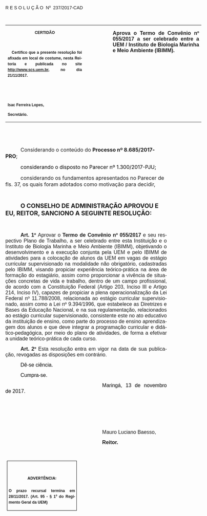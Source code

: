 <body lang=PT-BR link=blue vlink=purple>

<div class=WordSection1>

<p class=MsoTitle><span style='font-family:"Arial","sans-serif"'>R E S O L U Ç
Ã O  Nº  237/2017-CAD</span></p>

<p class=BodyText21><span style='font-family:"Arial","sans-serif"'>&nbsp;</span></p>

<table class=MsoNormalTable border=0 cellspacing=0 cellpadding=0 width=612
 style='width:459.0pt;border-collapse:collapse'>
 <tr>
  <td width=243 valign=top style='width:182.6pt;padding:0cm 5.4pt 0cm 5.4pt'>
  <p class=MsoNormal align=center style='text-align:center;layout-grid-mode:
  char'><b><span style='font-size:9.0pt;font-family:"Arial","sans-serif"'>CERTIDÃO</span></b></p>
  <p class=MsoNormal align=center style='text-align:center;layout-grid-mode:
  char'><b><span style='font-size:9.0pt;font-family:"Arial","sans-serif"'>&nbsp;</span></b></p>
  <p class=MsoNormal style='text-align:justify;line-height:150%'><b><span
  style='font-size:9.0pt;line-height:150%;font-family:"Arial","sans-serif"'>  
  Certifico que a presente resolução foi afixada em local de costume, nesta
  Reitoria e publicada no site<span style='color:blue'> </span><a
  href="http://www.scs.uem.br/"><span style='text-decoration:none'>http://www.scs.uem.br</span></a>,
  no dia</span></b><b><span style='font-size:9.0pt;line-height:150%;font-family:
  "Arial","sans-serif"'> 21/11/2017.</span></b></p>
  <p class=MsoNormal><b><span style='font-size:9.0pt;font-family:"Arial","sans-serif"'>&nbsp;</span></b></p>
  <p class=MsoNormal><b><span style='font-size:9.0pt;font-family:"Arial","sans-serif"'>&nbsp;</span></b></p>
  <p class=MsoNormal><b><span style='font-size:9.0pt;font-family:"Arial","sans-serif"'>Isac
  Ferreira Lopes,</span></b></p>
  <p class=MsoNormal><b><span style='font-size:9.0pt;font-family:"Arial","sans-serif"'>Secretário.</span></b></p>
  </td>
  <td width=76 valign=top style='width:2.0cm;padding:0cm 5.4pt 0cm 5.4pt'>
  <p class=MsoNormal style='margin-right:-5.4pt'><b><span style='font-size:
  12.0pt;font-family:"Arial","sans-serif"'>&nbsp;</span></b></p>
  </td>
  <td width=293 valign=top style='width:219.7pt;padding:0cm 5.4pt 0cm 5.4pt'>
  <p class=MsoNormal style='text-align:justify'><b><span style='font-size:12.0pt;
  font-family:"Arial","sans-serif"'>Aprova o Termo de Convênio nº 055/2017 a
  ser celebrado entre a UEM / Instituto de Biologia Marinha e Meio Ambiente (IBIMM).</span></b></p>
  </td>
 </tr>
</table>

<p class=BodyText21><span style='font-family:"Arial","sans-serif"'>&nbsp;</span></p>

<p class=BodyText21><span style='font-family:"Arial","sans-serif"'>&nbsp;</span></p>

<p class=MsoBodyTextIndent style='text-indent:35.45pt'><span lang=X-NONE
style='font-size:12.0pt'>Considerando o conteúdo do <b>Processo nº </b></span><b><span
style='font-size:12.0pt'>8.685</span></b><b><span lang=X-NONE style='font-size:
12.0pt'>/201</span></b><b><span style='font-size:12.0pt'>7</span></b><b><span
lang=X-NONE style='font-size:12.0pt'>-PRO</span></b><span lang=X-NONE
style='font-size:12.0pt'>;</span></p>

<p class=MsoBodyTextIndent style='text-indent:35.45pt'><span lang=X-NONE
style='font-size:12.0pt;color:black'>considerando o disposto no Parecer nº </span><span
style='font-size:12.0pt;color:black'>1.300</span><span lang=X-NONE
style='font-size:12.0pt;color:black'>/2017-PJU</span><span style='font-size:
12.0pt;color:black'>;</span></p>

<p class=MsoBodyTextIndent style='text-indent:35.45pt'><span lang=X-NONE
style='font-size:12.0pt'>considerando os fundamentos apresentados no Parecer de
fls. </span><span style='font-size:12.0pt'>3</span><span lang=X-NONE
style='font-size:12.0pt'>7, os quais foram adotados como motivação para
decidir,</span></p>

<p class=MsoNormal style='margin-bottom:1.0pt;text-align:justify;text-indent:
35.45pt'><span style='font-size:12.0pt;font-family:"Arial","sans-serif"'>&nbsp;</span></p>

<p class=MsoBodyTextIndent style='text-indent:35.45pt'><b><span lang=X-NONE
style='font-size:14.0pt'>O CONSELHO DE ADMINISTRAÇÃO APROVOU E EU, REITOR,
SANCIONO A SEGUINTE RESOLUÇÃO:</span></b></p>

<p class=MsoBodyTextIndent style='text-indent:35.45pt'><span style='font-size:
12.0pt'>&nbsp;</span></p>

<p class=MsoNormal style='margin-bottom:6.0pt;text-align:justify;text-indent:
35.45pt'><b><span style='font-size:12.0pt;font-family:"Arial","sans-serif"'>Art.
1º </span></b><span style='font-size:12.0pt;font-family:"Arial","sans-serif"'>Aprovar
o <b>Termo de Convênio nº 055/2017 </b>e seu respectivo Plano de Trabalho, a
ser celebrado entre esta Instituição e o Instituto de Biologia Marinha e Meio
Ambiente (IBIMM), objetivando o desenvolvimento e a execução conjunta pela UEM
e pelo IBIMM de atividades para a colocação de alunos da UEM em vagas de
estágio curricular supervisionado na modalidade não obrigatório, cadastradas
pelo IBIMM, visando propiciar experiência teórico-prática na área de formação
do estagiário, assim como proporcionar a vivência de situações concretas de
vida e trabalho, dentro de um campo profissional, de acordo com a Constituição
Federal (Artigo 203, Inciso III e Artigo 214, Inciso IV), capazes de propiciar
a plena operacionalização da Lei Federal nº 11.788/2008, relacionada ao estágio
curricular supervisionado, assim como a Lei nº 9.394/1996, que estabelece as
Diretrizes e Bases da Educação Nacional, e na sua regulamentação, relacionados
ao estágio curricular supervisionado, consistente este no ato educativo da
instituição de ensino, como parte do processo de ensino aprendizagem dos alunos
e que deve integrar a programação curricular e didático-pedagógica, por meio do
plano de atividades, de forma a efetivar a unidade teórico-prática de cada
curso.</span></p>

<p class=MsoNormal style='text-align:justify;text-indent:35.45pt'><b><span
style='font-size:12.0pt;font-family:"Arial","sans-serif"'>Art. 2º </span></b><span
style='font-size:12.0pt;font-family:"Arial","sans-serif"'>Esta resolução entra
em vigor na data de sua publicação, revogadas as disposições em contrário.</span></p>

<p class=MsoNormal style='text-align:justify;text-indent:35.45pt'><span
style='font-size:12.0pt;font-family:"Arial","sans-serif";color:black'>Dê-se
ciência.</span></p>

<p class=MsoNormal style='text-align:justify;text-indent:35.45pt'><span
style='font-size:12.0pt;font-family:"Arial","sans-serif";color:black'>Cumpra-se.</span></p>

<p class=MsoNormal style='text-align:justify;text-indent:8.0cm'><span
style='font-size:12.0pt;font-family:"Arial","sans-serif";color:black'>Maringá, 13
de novembro de 2017.</span></p>

<p class=MsoNormal style='text-align:justify;text-indent:8.0cm'><span
style='font-size:12.0pt;font-family:"Arial","sans-serif"'>&nbsp;</span></p>

<p class=MsoNormal style='text-align:justify;text-indent:8.0cm'><span
style='font-size:12.0pt;font-family:"Arial","sans-serif"'>&nbsp;</span></p>

<p class=MsoNormal style='text-align:justify;text-indent:8.0cm'><span
style='font-size:12.0pt;font-family:"Arial","sans-serif"'>&nbsp;</span></p>

<p class=MsoNormal style='text-align:justify;text-indent:8.0cm'><span
style='font-size:12.0pt;font-family:"Arial","sans-serif"'>Mauro Luciano Baesso,</span></p>

<p class=MsoNormal style='text-align:justify;text-indent:8.0cm'><b><span
style='font-size:12.0pt;font-family:"Arial","sans-serif"'>Reitor.</span></b></p>

<p class=MsoNormal style='text-align:justify;text-indent:8.0cm'><b><span
style='font-size:12.0pt;font-family:"Arial","sans-serif"'>&nbsp;</span></b></p>

<table class=MsoNormalTable border=1 cellspacing=0 cellpadding=0
 style='margin-left:3.5pt;border-collapse:collapse;border:none'>
 <tr>
  <td width=207 valign=top style='width:155.6pt;border:solid windowtext 1.0pt;
  padding:0cm 3.5pt 0cm 3.5pt'>
  <h1 align=center style='text-align:center;line-height:150%'><span
  style='font-size:9.0pt;line-height:150%'>ADVERTÊNCIA:</span></h1>
  <p class=MsoNormal style='text-align:justify;line-height:150%'><b><span
  style='font-size:9.0pt;line-height:150%;font-family:"Arial","sans-serif"'>O
  prazo recursal termina em 28/11/2017. (Art. 95 - § 1º do Regimento Geral da
  UEM)</span></b></p>
  </td>
 </tr>
</table>

<p align=right style='margin:0cm;margin-bottom:.0001pt;text-align:right;
text-indent:35.45pt'><span style='font-size:9.0pt'>&nbsp;</span></p>

</div>

</body>
